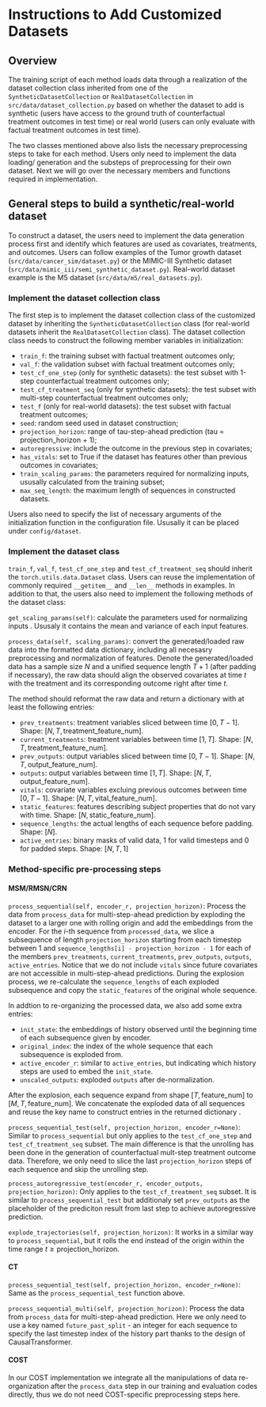 Instructions to Add Customized Datasets
==========================================

## Overview

The training script of each method loads data through a realization of the
dataset collection class inherited from one of the `SyntheticDatasetCollection`
or `RealDatasetCollection` in `src/data/dataset_collection.py` based on whether
the dataset to add is synthetic (users have access to the ground truth of
counterfactual treatment outcomes in test time) or real world (users can only
evaluate with factual treatment outcomes in test time).

The two classes mentioned above also lists the necessary preprocessing steps
to take for each method. Users only need to implement the data loading/
generation and the substeps of preprocessing for their own dataset. Next we
will go over the necessary members and functions required in implementation.

## General steps to build a synthetic/real-world dataset

To construct a dataset, the users need to implement the data
generation process first and identify which features are used as covariates,
treatments, and outcomes. Users can follow examples of the Tumor growth
dataset (`src/data/cancer_sim/dataset.py`) or the MIMIC-III Synthetic dataset
(`src/data/mimic_iii/semi_synthetic_dataset.py`).
Real-world dataset example is the M5 dataset (`src/data/m5/real_datasets.py`).

### Implement the dataset collection class

The first step is to implement the dataset collection class of the customized
dataset by inheriting the `SyntheticDatasetCollection` class
(for real-world datasets inherit the `RealDatasetCollection` class).
The dataset
collection class needs to construct the following member variables in
initialization:

- `train_f`: the training subset with factual treatment outcomes only;
- `val_f`: the validation subset with factual treatment outcomes only;
- `test_cf_one_step` (only for synthetic datasets): the test subset with 1-step counterfactual treatment
outcomes only;
- `test_cf_treatment_seq` (only for synthetic datasets): the test subset with multi-step counterfactual
treatment outcomes only;
- `test_f` (only for real-world datasets): the test subset with factual treatment outcomes;
- `seed`: random seed used in dataset construction;
- `projection_horizon`: range of tau-step-ahead prediction (tau =
projection_horizon + 1);
- `autoregressive`: include the outcome in the previous step in covariates;
- `has_vitals`: set to True if the dataset has features other than previous
outcomes in covariates;
- `train_scaling_params`: the parameters required for normalizing inputs,
ususally calculated from the training subset;
- `max_seq_length`: the maximum length of sequences in constructed datasets.

Users also need to specify the list of necessary arguments of the initialization
function in the configuration file. Ususally it can be placed under
`config/dataset`.

### Implement the dataset class

`train_f`, `val_f`, `test_cf_one_step` and `test_cf_treatment_seq` should
inherit the `torch.utils.data.Dataset` class. Users can reuse the implementation
of commonly required `__getitem__` and `__len__` methods in examples. In addition to that, the users also need to
implement the following methods of the dataset class:

`get_scaling_params(self)`: calculate the parameters used for normalizing inputs
. Ususaly it contains the mean and variance of each input features.

`process_data(self, scaling_params)`: convert the generated/loaded raw data into
the formatted data dictionary, including all necesasry preprocessing and
normalization of features. Denote the generated/loaded data has a sample size
$N$ and a unified sequence length $T+1$ (after padding if necessary), the raw
data should align the observed covariates at time $t$ with the treatment and its
corresponding outcome right after time $t$.

The method should reformat the raw data and return a dictionary with at least
the following entries:

- `prev_treatments`: treatment variables sliced between time $[0, T - 1]$.
Shape: $[N, T, \text{treatment\_feature\_num}]$.
- `current_treatments`: treatment variables between time $[1, T]$.
Shape: $[N, T, \text{treatment\_feature\_num}]$.
- `prev_outputs`: output variables sliced between time $[0, T - 1]$.
Shape: $[N, T, \text{output\_feature\_num}]$.
- `outputs`: output variables between time $[1, T]$.
Shape: $[N, T, \text{output\_feature\_num}]$.
- `vitals`: covariate variables excluing previous outcomes between time
$[0, T - 1]$. Shape: $[N, T, \text{vital\_feature\_num}]$.
- `static_features`: features describing subject properties that do not
vary with time. Shape: $[N, \text{static\_feature\_num}]$.
- `sequence_lengths`: the actual lengths of each sequence before padding.
Shape: $[N]$.
- `active_entries`: binary masks of valid data, 1 for valid timesteps and 0 for
padded steps. Shape: $[N, T, 1]$

### Method-specific pre-processing steps

#### MSM/RMSN/CRN

`process_sequential(self, encoder_r, projection_horizon)`:
Process the data from `process_data` for multi-step-ahead prediction by
exploding the dataset to a larger one with rolling origin and add the
embeddings from the encoder. For the $i$-th sequence from `processed_data`,
we slice a subsequence of length `projection_horizon` starting from each
timestep between 1 and `sequence_lengths[i] - projection_horizon - 1` for each
of the members `prev_treatments`, `current_treatments`, `prev_outputs`,
`outputs`, `active_entries`. Notice that we do not include `vitals` since future
covariates are not accessible in multi-step-ahead predictions. During the
explosion process, we re-calculate the `sequence_lengths` of each exploded
subsequence and copy the `static_features` of the original whole sequence.

In addtion to re-organizing the processed data, we also add some extra entries:

- `init_state`: the embeddings of history observed until the beginning time of
each subsequence given by encoder.
- `original_index`: the index of the whole sequence that each subsequence
is exploded from.
- `active_encoder_r`: similar to `active_entries`, but indicating which
history steps are used to embed the `init_state`.
- `unscaled_outputs`: exploded `outputs` after de-normalization.

After the explosion, each sequence expand from shape $[T, \text{feature\_num}]$
to $[M, T, \text{feature\_num}]$. We concatenate the exploded data of all
sequences and reuse the key name to construct entries in the returned dictionary
.

`process_sequential_test(self, projection_horizon, encoder_r=None)`:
Similar to `process_sequential` but only applies to the `test_cf_one_step` and
`test_cf_treatment_seq`
subset. The main difference is that the unrolling has been done in the
generation of counterfactual mult-step treatment outcome data. Therefore, we
only need to slice the last `projection_horizon` steps of each sequence and skip
the unrolling step.

`process_autoregressive_test(encoder_r, encoder_outputs, projection_horizon)`:
Only applies to the `test_cf_treatment_seq` subset. It is similar to
`process_sequential_test` but additionaly set `prev_outputs` as the placeholder
of the prediciton result from last step to achieve autoregressive prediction.

`explode_trajectories(self, projection_horizon)`:
It works in a similar way to `process_sequential`, but it rolls the end instead of the origin within the time range $t\geq\text{projection\_horizon}$.

#### CT

`process_sequential_test(self, projection_horizon, encoder_r=None)`:
Same as the `process_sequential_test` function above.

`process_sequential_multi(self, projection_horizon)`:
Process the data from `process_data` for multi-step-ahead prediction. Here we
only need to use a key named `future_past_split` - an integer for each
sequence to specify the last timestep
index of the history part thanks to the design of CausalTransformer.

#### COST

In our COST implementation we integrate all the manipulations of data
re-organization after the `process_data` step in our training and evaluation
codes directly, thus we do not need COST-specific preprocessing steps here.

